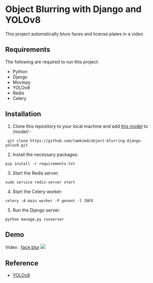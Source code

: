 
# Object Blurring with Django and YOLOv8

This project automatically blurs faces and license plates in a video

## Requirements

The following are required to run this project:

- Python 
- Django 
- Moviepy
- YOLOv8
- Redis
- Celery

## Installation

1. Clone this repository to your local machine and add [this model](https://www.dropbox.com/s/f8un8g8h28pqaic/best.pt?dl=0) to /model/ :

<pre><code class="cmd"> git clone https://github.com/tamkimd/object-blurring-django-yolov8.git</pre></code>

2. Install the necessary packages:

<pre><code class="cmd">pip install -r requirements.txt</pre></code>


3. Start the Redis server:

<pre><code class="cmd">sudo service redis-server start</pre></code>

4. Start the Celery worker:


<pre><code class="cmd">celery -A main worker -P gevent -l INFO</pre></code>

5. Run the Django server:


<pre><code class="cmd">python manage.py runserver</pre></code>


## Demo

 Video :  [face blur](face_blur.mp4)
 ![](face_blur.gif)

## Reference
* [YOLOv8](https://github.com/ultralytics/ultralytics)
